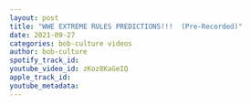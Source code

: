 ```yaml
---
layout: post
title: "WWE EXTREME RULES PREDICTIONS!!!  (Pre-Recorded)"
date: 2021-09-27
categories: bob-culture videos
author: bob-culture
spotify_track_id: 
youtube_video_id: zKoz8KaGeIQ
apple_track_id: 
youtube_metadata: 
---
```

